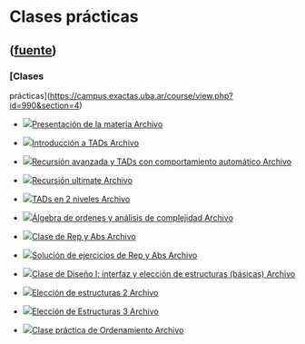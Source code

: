 # Clases prácticas
([fuente](https://campus.exactas.uba.ar/course/view.php?id=990&section=4))
---
### [Clases
prácticas](https://campus.exactas.uba.ar/course/view.php?id=990&section=4)

  - [![ ](https://campus.exactas.uba.ar/theme/image.php/aardvark/core/1524752928/f/pdf-24)Presentación de la materia Archivo](https://campus.exactas.uba.ar/mod/resource/view.php?id=53212)

  - [![ ](https://campus.exactas.uba.ar/theme/image.php/aardvark/core/1524752928/f/pdf-24)Introducción a TADs Archivo](https://campus.exactas.uba.ar/mod/resource/view.php?id=53213)

  - [![ ](https://campus.exactas.uba.ar/theme/image.php/aardvark/core/1524752928/f/pdf-24)Recursión avanzada y TADs con comportamiento automático Archivo](https://campus.exactas.uba.ar/mod/resource/view.php?id=53214)

  - [![ ](https://campus.exactas.uba.ar/theme/image.php/aardvark/core/1524752928/f/pdf-24)Recursión ultimate Archivo](https://campus.exactas.uba.ar/mod/resource/view.php?id=53215)

  - [![ ](https://campus.exactas.uba.ar/theme/image.php/aardvark/core/1524752928/f/pdf-24)TADs en 2 niveles Archivo](https://campus.exactas.uba.ar/mod/resource/view.php?id=53216)

  - [![ ](https://campus.exactas.uba.ar/theme/image.php/aardvark/core/1524752928/f/pdf-24)Álgebra de ordenes y análisis de complejidad Archivo](https://campus.exactas.uba.ar/mod/resource/view.php?id=53217)

  - [![ ](https://campus.exactas.uba.ar/theme/image.php/aardvark/core/1524752928/f/pdf-24)Clase de Rep y Abs Archivo](https://campus.exactas.uba.ar/mod/resource/view.php?id=53218)

  - [![ ](https://campus.exactas.uba.ar/theme/image.php/aardvark/core/1524752928/f/pdf-24)Solución de ejercicios de Rep y Abs Archivo](https://campus.exactas.uba.ar/mod/resource/view.php?id=53219)

  - [![ ](https://campus.exactas.uba.ar/theme/image.php/aardvark/core/1524752928/f/pdf-24)Clase de Diseño I: interfaz y elección de estructuras (básicas) Archivo](https://campus.exactas.uba.ar/mod/resource/view.php?id=53223)

  - [![ ](https://campus.exactas.uba.ar/theme/image.php/aardvark/core/1524752928/f/pdf-24)Elección de estructuras 2  Archivo](https://campus.exactas.uba.ar/mod/resource/view.php?id=53224)

  - [![ ](https://campus.exactas.uba.ar/theme/image.php/aardvark/core/1524752928/f/pdf-24)Elección de Estructuras 3 Archivo](https://campus.exactas.uba.ar/mod/resource/view.php?id=62982)

  - [![ ](https://campus.exactas.uba.ar/theme/image.php/aardvark/core/1524752928/f/pdf-24)Clase práctica de Ordenamiento Archivo](https://campus.exactas.uba.ar/mod/resource/view.php?id=53229)

